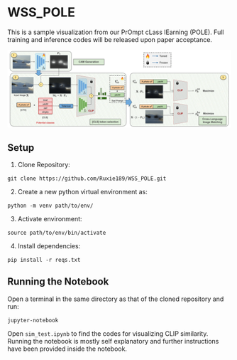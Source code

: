 # WSS_POLE

This is a sample visualization from our  PrOmpt cLass lEarning (POLE). Full training and inference codes will be released upon paper acceptance.

![](assets/WACV-24-1.png)

## Setup


1. Clone Repository:
```
git clone https://github.com/Ruxie189/WSS_POLE.git
```

2. Create a new python virtual environment as: 
```
python -m venv path/to/env/
```

3. Activate environment:
```
source path/to/env/bin/activate
```

4. Install dependencies:
```
pip install -r reqs.txt
```

## Running the Notebook

Open a terminal in the same directory as that of the cloned repository and run:
```
jupyter-notebook
```
Open ```sim_test.ipynb``` to find the codes for visualizing CLIP similarity. Running the notebook is mostly self explanatory and further instructions have been provided inside the notebook.